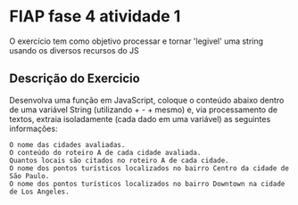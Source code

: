 # FIAP fase 4 atividade 1
 O exercício tem como objetivo processar e tornar 'legivel' uma string usando os diversos recursos  do JS

 ## Descrição do Exercicio

 Desenvolva uma função em JavaScript, coloque o conteúdo abaixo dentro de uma variável String (utilizando <CTRL>+<C> - <CTRL> +<V> mesmo) e, via processamento de textos, extraia isoladamente (cada dado em uma variável) as seguintes informações:

    O nome das cidades avaliadas.
    O conteúdo do roteiro A de cada cidade avaliada.
    Quantos locais são citados no roteiro A de cada cidade.
    O nome dos pontos turísticos localizados no bairro Centro da cidade de São Paulo.
    O nome dos pontos turísticos localizados no bairro Downtown na cidade de Los Angeles.

